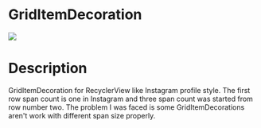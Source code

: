 # GridItemDecoration

![](http://preview.ibb.co/gWVgdw/Screenshot_2017_10_12_15_15_39_458_com_instagram_android.png)

# Description

GridItemDecoration for RecyclerView like Instagram profile style. 
The first row span count is one in Instagram and three span count was started from row number two. 
The problem I was faced is some GridItemDecorations aren't work with different span size properly. 
